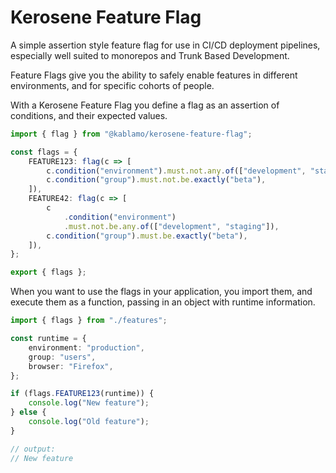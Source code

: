 # Kerosene Feature Flag

A simple assertion style feature flag for use in CI/CD deployment pipelines, especially well suited to monorepos and Trunk Based Development.

Feature Flags give you the ability to safely enable features in different environments, and for specific cohorts of people.

With a Kerosene Feature Flag you define a flag as an assertion of conditions, and their expected values.

```typescript
import { flag } from "@kablamo/kerosene-feature-flag";

const flags = {
    FEATURE123: flag(c => [
        c.condition("environment").must.not.any.of(["development", "staging"]),
        c.condition("group").must.not.be.exactly("beta"),
    ]),
    FEATURE42: flag(c => [
        c
            .condition("environment")
            .must.not.be.any.of(["development", "staging"]),
        c.condition("group").must.be.exactly("beta"),
    ]),
};

export { flags };
```

When you want to use the flags in your application, you import them, and execute them as a function, passing in an object with runtime information.

```typescript
import { flags } from "./features";

const runtime = {
    environment: "production",
    group: "users",
    browser: "Firefox",
};

if (flags.FEATURE123(runtime)) {
    console.log("New feature");
} else {
    console.log("Old feature");
}

// output:
// New feature
```
